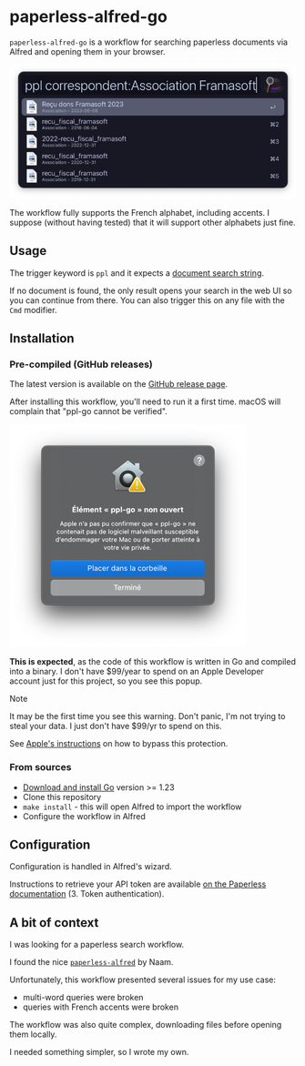 # paperless-alfred-go

`paperless-alfred-go` is a workflow for searching paperless documents via Alfred and opening them in your browser.

![Alfred preview of the workflow, featuring a complex search](./assets/preview.png)

The workflow fully supports the French alphabet, including accents. I suppose (without having tested) that it will support other alphabets just fine.

## Usage

The trigger keyword is `ppl` and it expects a [document search string](https://docs.paperless-ngx.com/usage/#document-searches).

If no document is found, the only result opens your search in the web UI so you can continue from there.
You can also trigger this on any file with the `Cmd` modifier.

## Installation

### Pre-compiled (GitHub releases)

The latest version is available on the [GitHub release page](https://github.com/Crocmagnon/paperless-alfred-go/releases).

After installing this workflow, you'll need to run it a first time. macOS will complain that "ppl-go cannot be verified".

![macOS Gatekeeper window](./assets/gatekeeper.png)

**This is expected**, as the code of this workflow is written in Go and compiled into a binary. I don't have $99/year to spend on an Apple Developer account just for this project, so you see this popup.

> [!NOTE]
> It may be the first time you see this warning. Don't panic, I'm not trying to steal your data. I just don't have $99/yr to spend on this.

See [Apple's instructions](https://support.apple.com/en-us/guide/mac-help/mh40616/mac) on how to bypass this protection.

### From sources

* [Download and install Go](https://go.dev/doc/install) version >= 1.23
* Clone this repository
* `make install` - this will open Alfred to import the workflow
* Configure the workflow in Alfred

## Configuration

Configuration is handled in Alfred's wizard.

Instructions to retrieve your API token are available [on the Paperless documentation](https://docs.paperless-ngx.com/api/#authorization) (3. Token authentication).

## A bit of context

I was looking for a paperless search workflow.

I found the nice [`paperless-alfred`](https://github.com/Naam/paperless-alfred) by Naam.

Unfortunately, this workflow presented several issues for my use case:

* multi-word queries were broken
* queries with French accents were broken

The workflow was also quite complex, downloading files before opening them locally.

I needed something simpler, so I wrote my own.
